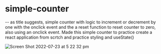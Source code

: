 # simple-counter

-- as title suggests, simple counter with logic to increment or decrement by one with the onclick event and the a reset function to reset counter to zero, also using an onclick event. Made this simple counter to practice create a react application from scrtch and practice styling and useState()



   ![Screen Shot 2022-07-23 at 5 22 32 pm](https://user-images.githubusercontent.com/93946441/180595064-843fd3f8-b3cd-44be-a1ab-dd99448f0cd3.png)

